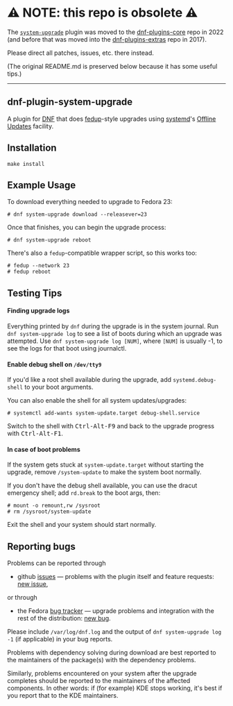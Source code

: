 # :warning: NOTE: this repo is obsolete :warning:

The [`system-upgrade`] plugin was moved to the [dnf-plugins-core] repo in 2022 (and before that was moved into the [dnf-plugins-extras] repo in 2017).

Please direct all patches, issues, etc. there instead.

(The original README.md is preserved below because it has some useful tips.)

[`system-upgrade`]: https://github.com/rpm-software-management/dnf-plugins-extras/blob/master/plugins/system_upgrade.py
[dnf-plugins-core]: https://github.com/rpm-software-management/dnf-plugins-core
[dnf-plugins-extras]: https://github.com/rpm-software-management/dnf-plugins-extras

-------

## dnf-plugin-system-upgrade

A plugin for [DNF] that does [fedup]-style upgrades using [systemd]'s [Offline
Updates] facility.

## Installation

    make install

## Example Usage

To download everything needed to upgrade to Fedora 23:

    # dnf system-upgrade download --releasever=23

Once that finishes, you can begin the upgrade process:

    # dnf system-upgrade reboot

There's also a `fedup`-compatible wrapper script, so this works too:

    # fedup --network 23
    # fedup reboot

## Testing Tips

#### Finding upgrade logs

Everything printed by `dnf` during the upgrade is in the system journal.
Run `dnf system-upgrade log` to see a list of boots during which an
upgrade was attempted. Use `dnf system-upgrade log [NUM]`, where
`[NUM]` is usually -1, to see the logs for that boot using journalctl.

#### Enable debug shell on `/dev/tty9`

If you'd like a root shell available during the upgrade, add
`systemd.debug-shell` to your boot arguments.

You can also enable the shell for all system updates/upgrades:

    # systemctl add-wants system-update.target debug-shell.service

Switch to the shell with <kbd>Ctrl-Alt-F9</kbd> and back to the upgrade progress with <kbd>Ctrl-Alt-F1</kbd>.

#### In case of boot problems

If the system gets stuck at `system-update.target` without starting the
upgrade, remove `/system-update` to make the system boot normally.


If you don't have the debug shell available, you can use the dracut emergency
shell; add `rd.break` to the boot args, then:

    # mount -o remount,rw /sysroot
    # rm /sysroot/system-update

 Exit the shell and your system should start normally.

## Reporting bugs

Problems can be reported through
* github [issues] — problems with the plugin itself and feature requests: [new issue],

or through
* the Fedora [bug tracker] — upgrade problems and
integration with the rest of the distribution: [new bug].

Please include `/var/log/dnf.log` and the output of
`dnf system-upgrade log -1` (if applicable) in your bug reports.

Problems with dependency solving during download are best reported to
the maintainers of the package(s) with the dependency problems.

Similarly, problems encountered on your system after the upgrade
completes should be reported to the maintainers of the affected
components. In other words: if (for example) KDE stops working, it's
best if you report that to the KDE maintainers.

[DNF]: https://github.com/rpm-software-management/dnf
[fedup]: https://github.com/rhinstaller/fedup
[systemd]: https://github.com/systemd/systemd
[Offline Updates]: http://www.freedesktop.org/wiki/Software/systemd/SystemUpdates/
[issues]: https://github.com/rpm-software-management/dnf-plugin-system-upgrade/issues
[new issue]: https://github.com/rpm-software-management/dnf-plugin-system-upgrade/issues/new
[bug tracker]: https://bugzilla.redhat.com/buglist.cgi?bug_status=NEW&bug_status=ASSIGNED&bug_status=POST&bug_status=MODIFIED&bug_status=ON_DEV&bug_status=ON_QA&bug_status=VERIFIED&bug_status=RELEASE_PENDING&component=dnf-plugin-system-upgrade&list_id=4068794&product=Fedora&query_format=advanced
[new bug]: https://bugzilla.redhat.com/enter_bug.cgi?product=Fedora&component=dnf-plugin-system-upgrade
